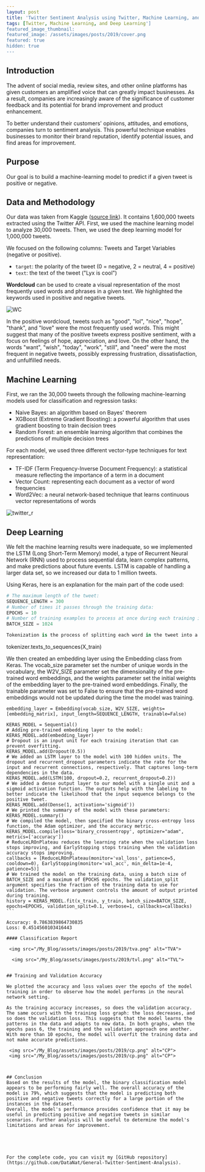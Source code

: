 ```yaml
---
layout: post
title: 'Twitter Sentiment Analysis using Twitter, Machine Learning, and Deep Learning'
tags: [Twitter, Machine Learning, and Deep Learning']
featured_image_thumbnail:
featured_image: /assets/images/posts/2019/cover.png
featured: true
hidden: true
---
```

## Introduction

The advent of social media, review sites, and other online platforms has given customers an amplified voice that can greatly impact businesses. As a result, companies are increasingly aware of the significance of customer feedback and its potential for brand improvement and product enhancement.

To better understand their customers' opinions, attitudes, and emotions, companies turn to sentiment analysis. This powerful technique enables businesses to monitor their brand reputation, identify potential issues, and find areas for improvement.

## Purpose

Our goal is to build a machine-learning model to predict if a given tweet is positive or negative.

## Data and Methodology

Our data was taken from Kaggle ([source link](https://www.kaggle.com/datasets/kazanova/sentiment140)). It contains 1,600,000 tweets extracted using the Twitter API. First, we used the machine learning model to analyze 30,000 tweets. Then, we used the deep learning model for 1,000,000 tweets.

We focused on the following columns: Tweets and Target Variables (negative or positive).
- `target`: the polarity of the tweet (0 = negative, 2 = neutral, 4 = positive)
- `text`: the text of the tweet ("Lyx is cool")

**Wordcloud** can be used to create a visual representation of the most frequently used words and phrases in a given text. We highlighted the keywords used in positive and negative tweets.

 <img src="/My_Blog/assets/images/posts/2019/wc.png" alt="WC">

In the positive wordcloud, tweets such as "good", "lol", "nice", "hope", "thank", and "love" were the most frequently used words. This might suggest that many of the positive tweets express positive sentiment, with a focus on feelings of hope, appreciation, and love. On the other hand, the words "want", "wish", "today", "work", "still", and "need" were the most frequent in negative tweets, possibly expressing frustration, dissatisfaction, and unfulfilled needs.

## Machine Learning

First, we ran the 30,000 tweets through the following machine-learning models used for classification and regression tasks:
- Naive Bayes: an algorithm based on Bayes' theorem
- XGBoost (Extreme Gradient Boosting): a powerful algorithm that uses gradient boosting to train decision trees
- Random Forest: an ensemble learning algorithm that combines the predictions of multiple decision trees

For each model, we used three different vector-type techniques for text representation:
- TF-IDF (Term Frequency-Inverse Document Frequency): a statistical measure reflecting the importance of a term in a document
- Vector Count: representing each document as a vector of word frequencies
- Word2Vec: a neural network-based technique that learns continuous vector representations of words

 <img src="/My_Blog/assets/images/posts/2019/twitter_r.png" alt="twitter_r">

## Deep Learning

We felt the machine learning results were inadequate, so we implemented the LSTM (Long Short-Term Memory) model, a type of Recurrent Neural Network (RNN) used to process sequential data, learn complex patterns, and make predictions about future events. LSTM is capable of handling a larger data set, so we increased our data to 1 million tweets.

Using Keras, here is an explanation for the main part of the code used:

```python
# The maximum length of the tweet:
SEQUENCE_LENGTH = 300
# Number of times it passes through the training data:
EPOCHS = 10
# Number of training examples to process at once during each training iteration:
BATCH_SIZE = 1024

Tokenization is the process of splitting each word in the tweet into a sequence of integer tokens that correspond to the words in each tweet in the sequence. We tokenized the tweets in the `X_train` using the tokenizer object, which was created earlier, and achieved the following results:

```
tokenizer.texts_to_sequences(X_train)

We then created an embedding layer using the Embedding class from Keras. The vocab_size parameter set the number of unique words in the vocabulary, the W2V_SIZE parameter set the dimensionality of the pre-trained word embeddings, and the weights parameter set the initial weights of the embedding layer to the pre-trained word embeddings. Finally, the trainable parameter was set to False to ensure that the pre-trained word embeddings would not be updated during the time the model was training.
```
embedding_layer = Embedding(vocab_size, W2V_SIZE, weights=[embedding_matrix], input_length=SEQUENCE_LENGTH, trainable=False)
```

```
KERAS_MODEL = Sequential()
# Adding pre-trained embedding layer to the model:
KERAS_MODEL.add(embedding_layer)
# Dropout is an input unit for each training iteration that can prevent overfitting.
KERAS_MODEL.add(Dropout(0.5))
# We added an LSTM layer to the model with 100 hidden units. The dropout and recurrent_dropout parameters indicate the rate for the input and recurrent connections, respectively. That captures long-term dependencies in the data.
KERAS_MODEL.add(LSTM(100, dropout=0.2, recurrent_dropout=0.2))
# We added a dense output layer to our model with a single unit and a sigmoid activation function. The outputs help with the labeling to better indicate the likelihood that the input sequence belongs to the positive tweet.
KERAS_MODEL.add(Dense(1, activation='sigmoid'))
# We printed the summary of the model with these parameters:
KERAS_MODEL.summary()
# We compiled the model, then specified the binary cross-entropy loss function, the Adam optimizer, and the accuracy metric.
KERAS_MODEL.compile(loss='binary_crossentropy', optimizer="adam", metrics=['accuracy'])
# ReduceLROnPlateau reduces the learning rate when the validation loss stops improving, and EarlyStopping stops training when the validation accuracy stops improving.
callbacks = [ReduceLROnPlateau(monitor='val_loss', patience=5, cooldown=0), EarlyStopping(monitor='val_acc', min_delta=1e-4, patience=5)]
# We trained the model on the training data, using a batch size of BATCH_SIZE and a maximum of EPOCHS epochs. The validation_split argument specifies the fraction of the training data to use for validation. The verbose argument controls the amount of output printed during training.
history = KERAS_MODEL.fit(x_train, y_train, batch_size=BATCH_SIZE, epochs=EPOCHS, validation_split=0.1, verbose=1, callbacks=callbacks) ```

Accuracy: 0.7863839864730835
Loss: 0.4514560103416443

#### Classification Report

 <img src="/My_Blog/assets/images/posts/2019/tva.png" alt="TVA">

  <img src="/My_Blog/assets/images/posts/2019/tvl.png" alt="TVL">


## Training and Validation Accuracy

We plotted the accuracy and loss values over the epochs of the model training in order to observe how the model performs in the neural network setting.

As the training accuracy increases, so does the validation accuracy. The same occurs with the training loss graph: the loss decreases, and so does the validation loss. This suggests that the model learns the patterns in the data and adapts to new data. In both graphs, when the epochs pass 6, the training and the validation approach one another. With more than 10 epochs, the model will overfit the training data and not make accurate predictions.

 <img src="/My_Blog/assets/images/posts/2019/cp.png" alt="CP">
 <img src="/My_Blog/assets/images/posts/2019/cp.png" alt="CP">



## Conclusion
Based on the results of the model, the binary classification model appears to be performing fairly well. The overall accuracy of the model is 79%, which suggests that the model is predicting both positive and negative tweets correctly for a large portion of the instances in the dataset.
Overall, the model's performance provides confidence that it may be useful in predicting positive and negative tweets in similar scenarios. Further analysis will be useful to determine the model's limitations and areas for improvement.





For the complete code, you can visit my [GitHub repository](https://github.com/DataNat/General-Twitter-Sentiment-Analysis).
